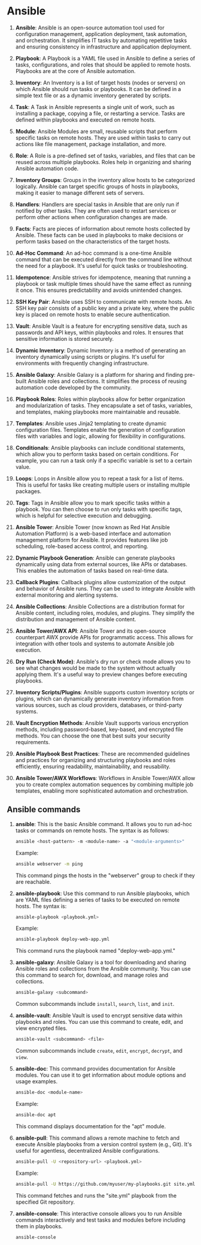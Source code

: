 # Ansible

1. **Ansible**: Ansible is an open-source automation tool used for configuration management, application deployment, task automation, and orchestration. It simplifies IT tasks by automating repetitive tasks and ensuring consistency in infrastructure and application deployment.

2. **Playbook**: A Playbook is a YAML file used in Ansible to define a series of tasks, configurations, and roles that should be applied to remote hosts. Playbooks are at the core of Ansible automation.

3. **Inventory**: An Inventory is a list of target hosts (nodes or servers) on which Ansible should run tasks or playbooks. It can be defined in a simple text file or as a dynamic inventory generated by scripts.

4. **Task**: A Task in Ansible represents a single unit of work, such as installing a package, copying a file, or restarting a service. Tasks are defined within playbooks and executed on remote hosts.

5. **Module**: Ansible Modules are small, reusable scripts that perform specific tasks on remote hosts. They are used within tasks to carry out actions like file management, package installation, and more.

6. **Role**: A Role is a pre-defined set of tasks, variables, and files that can be reused across multiple playbooks. Roles help in organizing and sharing Ansible automation code.

7. **Inventory Groups**: Groups in the inventory allow hosts to be categorized logically. Ansible can target specific groups of hosts in playbooks, making it easier to manage different sets of servers.

8. **Handlers**: Handlers are special tasks in Ansible that are only run if notified by other tasks. They are often used to restart services or perform other actions when configuration changes are made.

9. **Facts**: Facts are pieces of information about remote hosts collected by Ansible. These facts can be used in playbooks to make decisions or perform tasks based on the characteristics of the target hosts.

10. **Ad-Hoc Command**: An ad-hoc command is a one-time Ansible command that can be executed directly from the command line without the need for a playbook. It's useful for quick tasks or troubleshooting.

11. **Idempotence**: Ansible strives for idempotence, meaning that running a playbook or task multiple times should have the same effect as running it once. This ensures predictability and avoids unintended changes.

12. **SSH Key Pair**: Ansible uses SSH to communicate with remote hosts. An SSH key pair consists of a public key and a private key, where the public key is placed on remote hosts to enable secure authentication.

13. **Vault**: Ansible Vault is a feature for encrypting sensitive data, such as passwords and API keys, within playbooks and roles. It ensures that sensitive information is stored securely.

14. **Dynamic Inventory**: Dynamic Inventory is a method of generating an inventory dynamically using scripts or plugins. It's useful for environments with frequently changing infrastructure.

15. **Ansible Galaxy**: Ansible Galaxy is a platform for sharing and finding pre-built Ansible roles and collections. It simplifies the process of reusing automation code developed by the community.

16. **Playbook Roles**: Roles within playbooks allow for better organization and modularization of tasks. They encapsulate a set of tasks, variables, and templates, making playbooks more maintainable and reusable.

17. **Templates**: Ansible uses Jinja2 templating to create dynamic configuration files. Templates enable the generation of configuration files with variables and logic, allowing for flexibility in configurations.

18. **Conditionals**: Ansible playbooks can include conditional statements, which allow you to perform tasks based on certain conditions. For example, you can run a task only if a specific variable is set to a certain value.

19. **Loops**: Loops in Ansible allow you to repeat a task for a list of items. This is useful for tasks like creating multiple users or installing multiple packages.

20. **Tags**: Tags in Ansible allow you to mark specific tasks within a playbook. You can then choose to run only tasks with specific tags, which is helpful for selective execution and debugging.

21. **Ansible Tower**: Ansible Tower (now known as Red Hat Ansible Automation Platform) is a web-based interface and automation management platform for Ansible. It provides features like job scheduling, role-based access control, and reporting.

22. **Dynamic Playbook Generation**: Ansible can generate playbooks dynamically using data from external sources, like APIs or databases. This enables the automation of tasks based on real-time data.

23. **Callback Plugins**: Callback plugins allow customization of the output and behavior of Ansible runs. They can be used to integrate Ansible with external monitoring and alerting systems.

24. **Ansible Collections**: Ansible Collections are a distribution format for Ansible content, including roles, modules, and plugins. They simplify the distribution and management of Ansible content.

25. **Ansible Tower/AWX API**: Ansible Tower and its open-source counterpart AWX provide APIs for programmatic access. This allows for integration with other tools and systems to automate Ansible job execution.

26. **Dry Run (Check Mode)**: Ansible's dry run or check mode allows you to see what changes would be made to the system without actually applying them. It's a useful way to preview changes before executing playbooks.

27. **Inventory Scripts/Plugins**: Ansible supports custom inventory scripts or plugins, which can dynamically generate inventory information from various sources, such as cloud providers, databases, or third-party systems.

28. **Vault Encryption Methods**: Ansible Vault supports various encryption methods, including password-based, key-based, and encrypted file methods. You can choose the one that best suits your security requirements.

29. **Ansible Playbook Best Practices**: These are recommended guidelines and practices for organizing and structuring playbooks and roles efficiently, ensuring readability, maintainability, and reusability.

30. **Ansible Tower/AWX Workflows**: Workflows in Ansible Tower/AWX allow you to create complex automation sequences by combining multiple job templates, enabling more sophisticated automation and orchestration.

## Ansible commands

1. **ansible**: This is the basic Ansible command. It allows you to run ad-hoc tasks or commands on remote hosts. The syntax is as follows:

   ```bash
   ansible <host-pattern> -m <module-name> -a "<module-arguments>"
   ```

   Example:
   
   ```bash
   ansible webserver -m ping
   ```

   This command pings the hosts in the "webserver" group to check if they are reachable.

2. **ansible-playbook**: Use this command to run Ansible playbooks, which are YAML files defining a series of tasks to be executed on remote hosts. The syntax is:

   ```bash
   ansible-playbook <playbook.yml>
   ```

   Example:
   
   ```bash
   ansible-playbook deploy-web-app.yml
   ```

   This command runs the playbook named "deploy-web-app.yml."

3. **ansible-galaxy**: Ansible Galaxy is a tool for downloading and sharing Ansible roles and collections from the Ansible community. You can use this command to search for, download, and manage roles and collections.

   ```bash
   ansible-galaxy <subcommand>
   ```

   Common subcommands include `install`, `search`, `list`, and `init`.

4. **ansible-vault**: Ansible Vault is used to encrypt sensitive data within playbooks and roles. You can use this command to create, edit, and view encrypted files.

   ```bash
   ansible-vault <subcommand> <file>
   ```

   Common subcommands include `create`, `edit`, `encrypt`, `decrypt`, and `view`.

5. **ansible-doc**: This command provides documentation for Ansible modules. You can use it to get information about module options and usage examples.

   ```bash
   ansible-doc <module-name>
   ```

   Example:
   
   ```bash
   ansible-doc apt
   ```

   This command displays documentation for the "apt" module.

6. **ansible-pull**: This command allows a remote machine to fetch and execute Ansible playbooks from a version control system (e.g., Git). It's useful for agentless, decentralized Ansible configurations.

   ```bash
   ansible-pull -U <repository-url> <playbook.yml>
   ```

   Example:
   
   ```bash
   ansible-pull -U https://github.com/myuser/my-playbooks.git site.yml
   ```

   This command fetches and runs the "site.yml" playbook from the specified Git repository.

7. **ansible-console**: This interactive console allows you to run Ansible commands interactively and test tasks and modules before including them in playbooks.

   ```bash
   ansible-console
   ```
